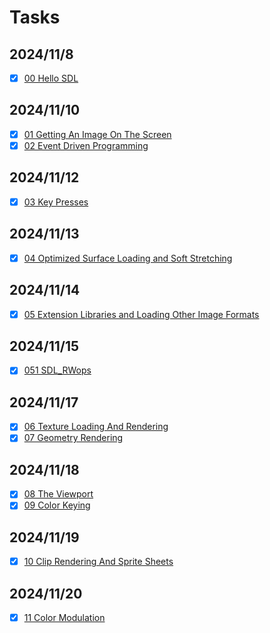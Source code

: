 # Tasks

## 2024/11/8

- [x] [00 Hello SDL](./00_HelloSDL.md)

## 2024/11/10

- [x] [01 Getting An Image On The Screen](./01_GettingAnImageOnTheScreen.md)
- [x] [02 Event Driven Programming](./02_EventDrivenProgramming.md)

## 2024/11/12

- [x] [03 Key Presses](./03_KeyPresses.md)

## 2024/11/13

- [x] [04 Optimized Surface Loading and Soft Stretching](./04_OptimizedSurfaceLoadingandSoftStretching.md)

## 2024/11/14

- [x] [05 Extension Libraries and Loading Other Image Formats](./05_ExtensionLibraries.md)

## 2024/11/15

- [x] [051 SDL_RWops](./051_SDLRWops.md)

## 2024/11/17

- [x] [06 Texture Loading And Rendering](./06_TextureLoadingAndRendering.md)
- [x] [07 Geometry Rendering](./07_GeometryRendering.md)

## 2024/11/18

- [x] [08 The Viewport](./08_TheViewport.md)
- [x] [09 Color Keying](./09_ColorKeying.md)

## 2024/11/19

- [x] [10 Clip Rendering And Sprite Sheets](./10_ClipRenderingAndSpriteSheets.md)

## 2024/11/20

- [x] [11 Color Modulation](./11_ColorModulation.md)